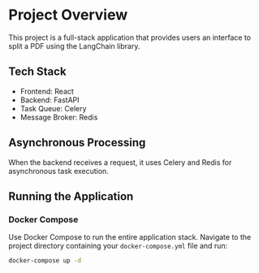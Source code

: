 # Project Overview

This project is a full-stack application that provides users an interface to split a PDF using the LangChain library.

## Tech Stack

- Frontend: React
- Backend: FastAPI
- Task Queue: Celery
- Message Broker: Redis

## Asynchronous Processing

When the backend receives a request, it uses Celery and Redis for asynchronous task execution.

## Running the Application

### Docker Compose

Use Docker Compose to run the entire application stack. Navigate to the project directory containing your `docker-compose.yml` file and run:

```bash
docker-compose up -d
